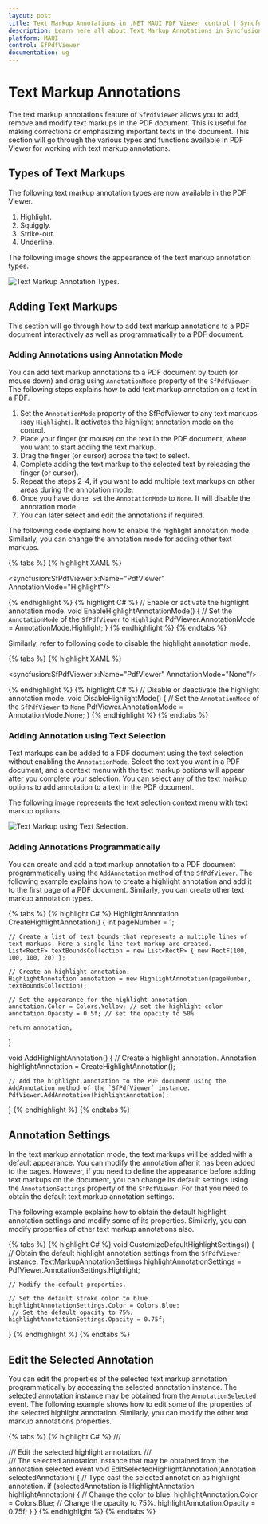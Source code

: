 ```yaml
---
layout: post
title: Text Markup Annotations in .NET MAUI PDF Viewer control | Syncfusion
description: Learn here all about Text Markup Annotations in Syncfusion .NET MAUI PDF Viewer (SfPdfViewer) control and its types.
platform: MAUI
control: SfPdfViewer
documentation: ug
---
```


# Text Markup Annotations

The text markup annotations feature of `SfPdfViewer` allows you to add, remove and modify text markups in the PDF document. This is useful for making corrections or emphasizing important texts in the document. This section will go through the various types and functions available in PDF Viewer for working with text markup annotations.

## Types of Text Markups

The following text markup annotation types are now available in the PDF Viewer.

1.	Highlight.
2.	Squiggly.
3.	Strike-out.
4.	Underline.


The following image shows the appearance of the text markup annotation types.

![Text Markup Annotation Types.](Images/Annotations/text-markups.png)

## Adding Text Markups

This section will go through how to add text markup annotations to a PDF document interactively as well as programmatically to a PDF document.

### Adding Annotations using Annotation Mode

You can add text markup annotations to a PDF document by touch (or mouse down) and drag using `AnnotationMode` property of the `SfPdfViewer`. The following steps explains how to add text markup  annotation on a text in a PDF.

1.	Set the `AnnotationMode` property of the SfPdfViewer to any text markups (say `Highlight`). It activates the highlight annotation mode on the control.
2.	Place your finger (or mouse) on the text in the PDF document, where you want to start adding the text markup.
3.	Drag the finger (or cursor) across the text to select.
4.	Complete adding the text markup to the selected text by releasing the finger (or cursor).
5.	Repeat the steps 2-4, if you want to add multiple text markups on other areas during the annotation mode.
6.	Once you have done, set the `AnnotationMode` to `None`. It will disable the annotation mode. 
7.	You can later select and edit the annotations if required.


The following code explains how to enable the highlight annotation mode. Similarly, you can change the annotation mode for adding other text markups.

{% tabs %}
{% highlight XAML %}

<syncfusion:SfPdfViewer x:Name="PdfViewer" AnnotationMode="Highlight"/>

{% endhighlight %}
{% highlight C# %}
// Enable or activate the highlight annotation mode.
void EnableHighlightAnnotationMode()
{
    // Set the `AnnotationMode` of the `SfPdfViewer` to `Highlight`
    PdfViewer.AnnotationMode = AnnotationMode.Highlight;
}
{% endhighlight %}
{% endtabs %}

Similarly, refer to following code to disable the highlight annotation mode.

{% tabs %}
{% highlight XAML %}

<syncfusion:SfPdfViewer x:Name="PdfViewer" AnnotationMode="None"/>

{% endhighlight %}
{% highlight C# %}
// Disable or deactivate the highlight annotation mode.
void DisableHighlightMode()
{
    // Set the `AnnotationMode` of the `SfPdfViewer` to `None`
    PdfViewer.AnnotationMode = AnnotationMode.None;
}
{% endhighlight %}
{% endtabs %}

### Adding Annotation using Text Selection

Text markups can be added to a PDF document using the text selection without enabling the `AnnotationMode`. Select the text you want in a PDF document, and a context menu with the text markup options will appear after you complete your selection. You can select any of the text markup options to add annotation to a text in the PDF document. 

The following image represents the text selection context menu with text markup options.

![Text Markup using Text Selection.](Images/Annotations/markup-from-selection.png)

### Adding Annotations Programmatically

You can create and add a text markup annotation to a PDF document programmatically using the `AddAnnotation` method of the `SfPdfViewer`. The following example explains how to create a highlight annotation and add it to the first page of a PDF document. Similarly, you can create other text markup annotation types.

{% tabs %}
{% highlight C# %}
HighlightAnnotation CreateHighlightAnnotation()
{
    int pageNumber = 1;

    // Create a list of text bounds that represents a multiple lines of text markups. Here a single line text markup are created.
    List<RectF> textBoundsCollection = new List<RectF> { new RectF(100, 100, 100, 20) };

    // Create an highlight annotation.
    HighlightAnnotation annotation = new HighlightAnnotation(pageNumber, textBoundsCollection);

    // Set the appearance for the highlight annotation
    annotation.Color = Colors.Yellow; // set the highlight color
    annotation.Opacity = 0.5f; // set the opacity to 50%

    return annotation;
}

void AddHighlightAnnotation()
{
    // Create a highlight annotation.
    Annotation highlightAnnotation = CreateHighlightAnnotation();

    // Add the highlight annotation to the PDF document using the AddAnnotation method of the `SfPdfViewer` instance.
    PdfViewer.AddAnnotation(highlightAnnotation);
}
{% endhighlight %}
{% endtabs %}

## Annotation Settings

In the text markup annotation mode, the text markups will be added with a default appearance. You can modify the annotation after it has been added to the pages. However, if you need to define the appearance before adding text markups on the document, you can change its default settings using the `AnnotationSettings` property of the `SfPdfViewer`. For that you need to obtain the default text markup annotation settings.

The following example explains how to obtain the default highlight annotation settings and modify some of its properties. Similarly, you can modify properties of other text markup annotations also.

{% tabs %}
{% highlight C# %}
void CustomizeDefaultHighlightSettings()
{
    // Obtain the default highlight annotation settings from the `SfPdfViewer` instance.
    TextMarkupAnnotationSettings highlightAnnotationSettings = PdfViewer.AnnotationSettings.Highlight;

    // Modify the default properties.

    // Set the default stroke color to blue.
    highlightAnnotationSettings.Color = Colors.Blue; 
     // Set the default opacity to 75%.
    highlightAnnotationSettings.Opacity = 0.75f;
}
{% endhighlight %}
{% endtabs %}

## Edit the Selected Annotation

You can edit the properties of the selected text markup annotation programmatically by accessing the selected annotation instance. The selected annotation instance may be obtained from the `AnnotationSelected` event. The following example shows how to edit some of the properties of the selected highlight annotation. Similarly, you can modify the other text markup annotations properties.

{% tabs %}
{% highlight C# %}
/// <summary>
/// Edit the selected highlight annotation.
/// </summary>
/// <param name="selectedAnnotation">The selected annotation instance that may be obtained from the annotation selected event</param>
void EditSelectedHighlightAnnotation(Annotation selectedAnnotation)
{
    // Type cast the selected annotation as highlight annotation.
    if (selectedAnnotation is HighlightAnnotation highlightAnnotation)
    {
        // Change the color to blue.
        highlightAnnotation.Color = Colors.Blue;
        // Change the opacity to 75%.
        highlightAnnotation.Opacity = 0.75f;
    }
}
{% endhighlight %}
{% endtabs %}